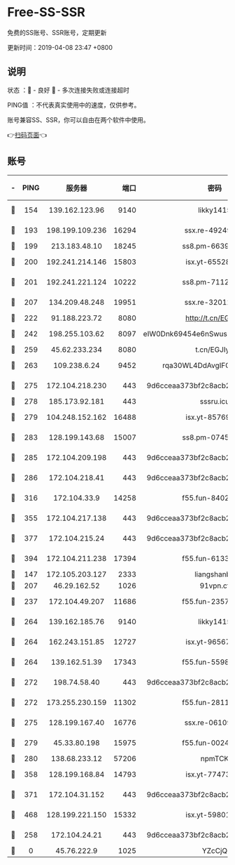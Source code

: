 # Free-SS-SSR

免费的SS账号、SSR账号，定期更新

更新时间：2019-04-08 23:47 +0800

## 说明

状态     ：🙂 - 良好 🙁 - 多次连接失败或连接超时

PING值   ：不代表真实使用中的速度，仅供参考。

账号兼容SS、SSR，你可以自由在两个软件中使用。

👉[扫码页面](https://liesauer.github.io/Free-SS-SSR/)👈

## 账号

|-|PING|服务器|端口|密码|加密方式|区域|
|:----:|:----:|:-----:|-----:|:----:|:----:|:----:|
|🙂|154|139.162.123.96|9140|likky1415|aes-256-cfb|JP|
|🙂|193|198.199.109.236|16294|ssx.re-49249273|aes-256-cfb|US|
|🙂|199|213.183.48.10|18245|ss8.pm-66393929|rc4-md5|RU|
|🙂|200|192.241.214.146|15803|isx.yt-65528356|aes-256-cfb|US|
|🙂|201|192.241.221.124|10222|ss8.pm-71123856|aes-256-cfb|US|
|🙂|207|134.209.48.248|19951|ssx.re-32012772|aes-256-cfb|US|
|🙂|222|91.188.223.72|8080|http://t.cn/EGJIyrl|rc4-md5|RU|
|🙂|242|198.255.103.62|8097|eIW0Dnk69454e6nSwuspv9DmS201tQ0D|aes-256-cfb|US|
|🙂|259|45.62.233.234|8080|t.cn/EGJIyrl|rc4-md5|CA|
|🙂|263|109.238.6.24|9452|rqa30WL4DdAvgIFG6Fs3znzTa|aes-256-cfb|FR|
|🙂|275|172.104.218.230|443|9d6cceaa373bf2c8acb22e60b6a58be6|aes-256-cfb|US|
|🙂|278|185.173.92.181|443|sssru.icu|rc4-md5|RU|
|🙂|279|104.248.152.162|16488|isx.yt-85769451|aes-256-cfb|SG|
|🙂|283|128.199.143.68|15007|ss8.pm-07458525|aes-256-cfb|SG|
|🙂|285|172.104.209.198|443|9d6cceaa373bf2c8acb22e60b6a58be6|aes-256-cfb|US|
|🙂|286|172.104.218.41|443|9d6cceaa373bf2c8acb22e60b6a58be6|aes-256-cfb|US|
|🙂|316|172.104.33.9|14258|f55.fun-84028814|aes-256-cfb|SG|
|🙂|355|172.104.217.138|443|9d6cceaa373bf2c8acb22e60b6a58be6|aes-256-cfb|US|
|🙂|377|172.104.215.24|443|9d6cceaa373bf2c8acb22e60b6a58be6|aes-256-cfb|US|
|🙂|394|172.104.211.238|17394|f55.fun-61332422|aes-256-cfb|US|
|🙂|147|172.105.203.127|2333|liangshanbo|chacha20|JP|
|🙂|207|46.29.162.52|1026|91vpn.cf|rc4-md5|RU|
|🙂|237|172.104.49.207|11686|f55.fun-23572783|aes-256-cfb|SG|
|🙂|264|139.162.185.76|9140|likky1415|aes-256-cfb|DE|
|🙂|264|162.243.151.85|12727|isx.yt-96567464|aes-256-cfb|US|
|🙂|264|139.162.51.39|17343|f55.fun-55982409|aes-256-cfb|SG|
|🙂|272|198.74.58.40|443|9d6cceaa373bf2c8acb22e60b6a58be6|aes-256-cfb|US|
|🙂|272|173.255.230.159|11302|f55.fun-28114209|aes-256-cfb|US|
|🙂|275|128.199.167.40|16776|ssx.re-06109794|aes-256-cfb|SG|
|🙂|279|45.33.80.198|15975|f55.fun-00246123|aes-256-cfb|US|
|🙂|280|138.68.233.12|57206|npmTCK|rc4-md5|US|
|🙂|358|128.199.168.84|14793|isx.yt-77473407|aes-256-cfb|SG|
|🙂|371|172.104.31.152|443|9d6cceaa373bf2c8acb22e60b6a58be6|aes-256-cfb|US|
|🙂|468|128.199.221.150|15332|isx.yt-59801351|aes-256-cfb|SG|
|🙁|258|172.104.24.21|443|9d6cceaa373bf2c8acb22e60b6a58be6|aes-256-cfb|US|
|🙁|0|45.76.222.9|1025|YZcCjQ|rc4-md5|JP|
